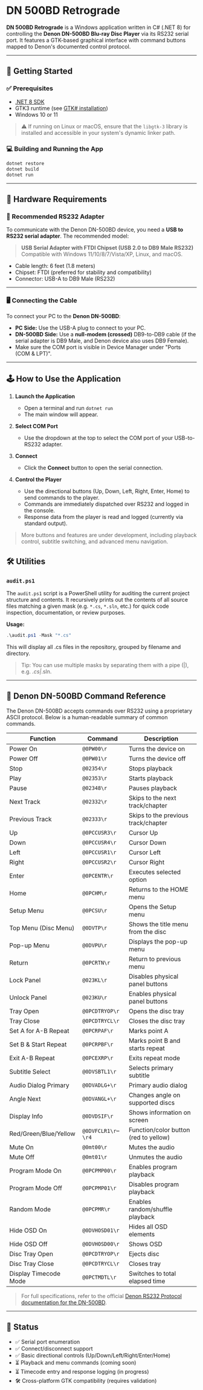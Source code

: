 ﻿# DN 500BD Retrograde

**DN 500BD Retrograde** is a Windows application written in C# (.NET 8) for controlling the **Denon DN-500BD Blu-ray Disc Player** via its RS232 serial port. It features a GTK-based graphical interface with command buttons mapped to Denon's documented control protocol.

---

## 🚀 Getting Started

### ✅ Prerequisites

- [.NET 8 SDK](https://dotnet.microsoft.com/en-us/download/dotnet/8.0)
- GTK3 runtime (see [GTK# installation](https://github.com/tschoonj/GTK-for-Windows-Runtime-Environment-Installer))
- Windows 10 or 11

> ⚠️ If running on Linux or macOS, ensure that the `libgtk-3` library is installed and accessible in your system's dynamic linker path.

### 💻 Building and Running the App

```bash
dotnet restore
dotnet build
dotnet run
```

---

## 🧩 Hardware Requirements

### 🔌 Recommended RS232 Adapter

To communicate with the Denon DN-500BD device, you need a **USB to RS232 serial adapter**. The recommended model:

> **USB Serial Adapter with FTDI Chipset (USB 2.0 to DB9 Male RS232)**
> Compatible with Windows 11/10/8/7/Vista/XP, Linux, and macOS.

- Cable length: 6 feet (1.8 meters)
- Chipset: FTDI (preferred for stability and compatibility)
- Connector: USB-A to DB9 Male (RS232)

---

### 🖥️ Connecting the Cable

To connect your PC to the **Denon DN-500BD**:

- **PC Side:** Use the USB-A plug to connect to your PC.
- **DN-500BD Side:** Use a **null-modem (crossed)** DB9-to-DB9 cable (if the serial adapter is DB9 Male, and Denon device also uses DB9 Female).
- Make sure the COM port is visible in Device Manager under "Ports (COM & LPT)".

---

## 🕹️ How to Use the Application

1. **Launch the Application**
   - Open a terminal and run `dotnet run`
   - The main window will appear.

2. **Select COM Port**
   - Use the dropdown at the top to select the COM port of your USB-to-RS232 adapter.

3. **Connect**
   - Click the **Connect** button to open the serial connection.

4. **Control the Player**
   - Use the directional buttons (Up, Down, Left, Right, Enter, Home) to send commands to the player.
   - Commands are immediately dispatched over RS232 and logged in the console.
   - Response data from the player is read and logged (currently via standard output).

> More buttons and features are under development, including playback control, subtitle switching, and advanced menu navigation.

## 🛠️ Utilities

### `audit.ps1`

The `audit.ps1` script is a PowerShell utility for auditing the current project structure and contents. It recursively prints out the contents of all source files matching a given mask (e.g. `*.cs`, `*.sln`, etc.) for quick code inspection, documentation, or review purposes.

**Usage:**

```powershell
.\audit.ps1 -Mask "*.cs"
```

This will display all .cs files in the repository, grouped by filename and directory.

> Tip: You can use multiple masks by separating them with a pipe (|), e.g. *.cs|*.sln.

---

## 📖 Denon DN-500BD Command Reference

The Denon DN-500BD accepts commands over RS232 using a proprietary ASCII protocol. Below is a human-readable summary of common commands.

| Function                | Command         | Description                             |
|------------------------|-----------------|-----------------------------------------|
| Power On               | `@0PW00\r`      | Turns the device on                     |
| Power Off              | `@0PW01\r`      | Turns the device off                    |
| Stop                   | `@02354\r`      | Stops playback                          |
| Play                   | `@02353\r`      | Starts playback                         |
| Pause                  | `@02348\r`      | Pauses playback                         |
| Next Track             | `@02332\r`      | Skips to the next track/chapter         |
| Previous Track         | `@02333\r`      | Skips to the previous track/chapter     |
| Up                     | `@0PCCUSR3\r`   | Cursor Up                               |
| Down                   | `@0PCCUSR4\r`   | Cursor Down                             |
| Left                   | `@0PCCUSR1\r`   | Cursor Left                             |
| Right                  | `@0PCCUSR2\r`   | Cursor Right                            |
| Enter                  | `@0PCENTR\r`    | Executes selected option                |
| Home                   | `@0PCHM\r`      | Returns to the HOME menu                |
| Setup Menu             | `@0PCSU\r`      | Opens the Setup menu                    |
| Top Menu (Disc Menu)   | `@0DVTP\r`      | Shows the title menu from the disc      |
| Pop-up Menu            | `@0DVPU\r`      | Displays the pop-up menu                |
| Return                 | `@0PCRTN\r`     | Return to previous menu                 |
| Lock Panel             | `@023KL\r`      | Disables physical panel buttons         |
| Unlock Panel           | `@023KU\r`      | Enables physical panel buttons          |
| Tray Open              | `@0PCDTRYOP\r`  | Opens the disc tray                     |
| Tray Close             | `@0PCDTRYCL\r`  | Closes the disc tray                    |
| Set A for A-B Repeat   | `@0PCRPAF\r`    | Marks point A                           |
| Set B & Start Repeat   | `@0PCRPBF\r`    | Marks point B and starts repeat         |
| Exit A-B Repeat        | `@0PCEXRP\r`    | Exits repeat mode                       |
| Subtitle Select        | `@0DVSBTL1\r`   | Selects primary subtitle                |
| Audio Dialog Primary   | `@0DVADLG+\r`   | Primary audio dialog                    |
| Angle Next             | `@0DVANGL+\r`   | Changes angle on supported discs        |
| Display Info           | `@0DVDSIF\r`    | Shows information on screen             |
| Red/Green/Blue/Yellow  | `@0DVFCLR1\r`–`\r4` | Function/color button (red to yellow)   |
| Mute On                | `@0mt00\r`      | Mutes the audio                         |
| Mute Off               | `@0mt01\r`      | Unmutes the audio                       |
| Program Mode On        | `@0PCPMP00\r`   | Enables program playback                |
| Program Mode Off       | `@0PCPMP01\r`   | Disables program playback               |
| Random Mode            | `@0PCPMR\r`     | Enables random/shuffle playback         |
| Hide OSD On            | `@0DVHOSD01\r`  | Hides all OSD elements                  |
| Hide OSD Off           | `@0DVHOSD00\r`  | Shows OSD                               |
| Disc Tray Open         | `@0PCDTRYOP\r`  | Ejects disc                             |
| Disc Tray Close        | `@0PCDTRYCL\r`  | Closes tray                             |
| Display Timecode Mode  | `@0PCTMDTL\r`   | Switches to total elapsed time          |

> For full specifications, refer to the official [Denon RS232 Protocol documentation for the DN-500BD](https://raw.githubusercontent.com/jesse-greathouse/dn-retrograde/refs/heads/main/Denon%20DN-500BD_MKII_Protocol_Guide_1.0.pdf).

---

## 📌 Status

- ✅ Serial port enumeration
- ✅ Connect/disconnect support
- ✅ Basic directional controls (Up/Down/Left/Right/Enter/Home)
- ⏳ Playback and menu commands (coming soon)
- ⏳ Timecode entry and response logging (in progress)
- 🛠️ Cross-platform GTK compatibility (requires validation)
